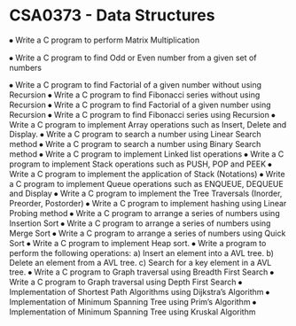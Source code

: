 # CSA0373 - Data Structures

⦁	Write a C program to perform Matrix Multiplication

⦁	Write a C program to find Odd or Even number from a given set of numbers

⦁	Write a C program to find Factorial of a given number without using Recursion
⦁	Write a C program to find Fibonacci series without using Recursion
⦁	Write a C program to find Factorial of a given number using Recursion
⦁	Write a C program to find Fibonacci series using Recursion
⦁	Write a C program to implement Array operations such as Insert, Delete and Display.
⦁	Write a C program to search a number using Linear Search method
⦁	Write a C program to search a number using Binary Search method 
⦁	Write a C program to implement Linked list operations
⦁	Write a C program to implement Stack operations such as PUSH, POP and PEEK
⦁	Write a C program to implement the application of Stack (Notations)
⦁	Write a C program to implement Queue operations such as ENQUEUE, DEQUEUE and Display 
⦁	Write a C program to implement the Tree Traversals (Inorder, Preorder, Postorder)
⦁	Write a C program to implement hashing using Linear Probing method
⦁	Write a C program to arrange a series of numbers using Insertion Sort 
⦁	Write a C program to arrange a series of numbers using Merge Sort
⦁	Write a C program to arrange a series of numbers using Quick Sort
⦁	Write a C program to implement Heap sort.
⦁	Write a program to perform the following operations:
a) Insert an element into a AVL tree.
b) Delete an element from a AVL tree.
c) Search for a key element in a AVL tree.
⦁	Write a C program to Graph traversal using Breadth First Search 
⦁	Write a C program to Graph traversal using Depth First Search
⦁	Implementation of Shortest Path Algorithms using Dijkstra’s Algorithm
⦁	Implementation of Minimum Spanning Tree using Prim’s Algorithm
⦁	Implementation of Minimum Spanning Tree using Kruskal Algorithm 

